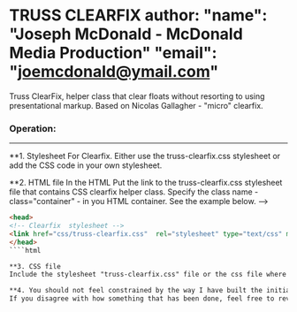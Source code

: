 TRUSS CLEARFIX 
author: 
        "name": "Joseph McDonald - McDonald Media Production"
        "email": "joemcdonald@ymail.com"
=======
Truss ClearFix, helper class that clear floats without resorting to using presentational markup.
Based on Nicolas Gallagher - "micro" clearfix.

### Operation:
------
**1. Stylesheet For Clearfix.
Either use the truss-clearfix.css stylesheet or add the CSS code in your own stylesheet.

**2. HTML file
In the HTML <head> 
Put the link to the truss-clearfix.css stylesheet file that contains CSS clearfix helper class.
Specify the class name - class="container" - in you HTML container. 
See the example below.
-->	 

```html
<head>
<!-- Clearfix  stylesheet --> 
<link href="css/truss-clearfix.css"  rel="stylesheet" type="text/css" media="all">
</head>
````html

**3. CSS file
Include the stylesheet "truss-clearfix.css" file or the css file where you have included the code in the css folder. 

**4. You should not feel constrained by the way I have built the initial code. 
If you disagree with how something that has been done, feel free to revise it for the needs of your particular site.
````
````